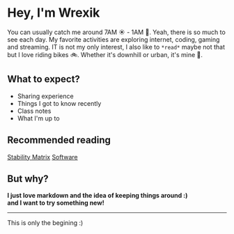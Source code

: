# Hey, I'm Wrexik
You can usually catch me around 7AM ☀️ - 1AM 🌙. Yeah, there is so much to see each day. 
 My favorite activities are exploring internet, coding, gaming and streaming. 
 IT is not my only interest, I also like to ```*read*``` maybe not that but I love riding bikes 🚲. 
Whether it's downhill or urban, it's mine 💖.

## What to expect?
* Sharing experience
* Things I got to know recently
* Class notes
* What I'm up to

## Recommended reading
[Stability Matrix](https://wrexik.xyz/index/StabilityMatrix/)
[Software](https://wrexik.xyz/index/Software/)

## But why?
  **I just love markdown and the idea of keeping things around :) <br> and I want to try something new!**


---
This is only the begining :)